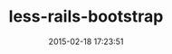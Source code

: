 ---
layout: post
title:  "less-rails-bootstrap"
repo:   "metaskills/less-rails-bootstrap"
date:   2015-02-18 17:23:51
gemurl: http://github.com/metaskills/less-rails-bootstrap
---